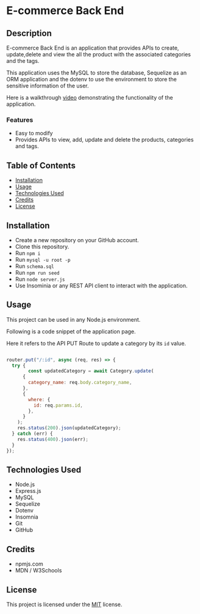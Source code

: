 # E-commerce Back End

## Description

E-commerce Back End is an application that provides APIs to create, update,delete and view the all the product with the associated categories and the tags.

This application uses the MySQL to store the database, Sequelize as an ORM application and the dotenv to use the environment to store the sensitive information of the user.

Here is a walkthrough [video]() demonstrating the functionality of the application.

### Features

- Easy to modify
- Provides APIs to view, add, update and delete the products, categories and tags.

## Table of Contents

- [Installation](#installation)
- [Usage](#usage)
- [Technologies Used](#technologies-used)
- [Credits](#credits)
- [License](#license)

## Installation

- Create a new repository on your GitHub account.
- Clone this repository.
- Run `npm i`
- Run `mysql -u root -p`
- Run `schema.sql`
- Run `npm run seed`
- Run `node server.js`
- Use Insominia or any REST API client to interact with the application.

## Usage

This project can be used in any Node.js environment.

Following is a code snippet of the application page.

Here it refers to the API PUT Route to update a category by its `id` value.

```Node.js

router.put("/:id", async (req, res) => {
  try {
        const updatedCategory = await Category.update(
      {
        category_name: req.body.category_name,
      },
      {
        where: {
          id: req.params.id,
        },
      }
    );
    res.status(200).json(updatedCategory);
  } catch (err) {
    res.status(400).json(err);
  }
});


```

## Technologies Used

- Node.js
- Express.js
- MySQL
- Sequelize
- Dotenv
- Insomnia
- Git
- GitHub

## Credits

- npmjs.com
- MDN / W3Schools

## License

This project is licensed under the [MIT](./LICENSE) license.
